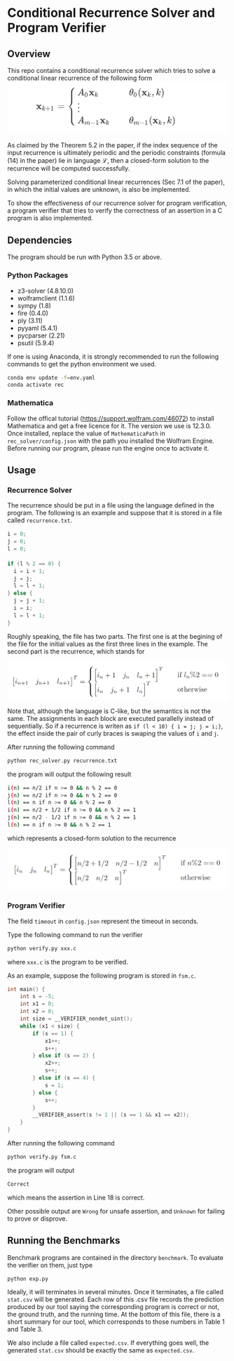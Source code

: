 # Conditional Recurrence Solver and Program Verifier
## Overview

This repo contains a conditional recurrence solver which tries to solve a conditional linear recurrence of the following form
![alt text](fig/1.png?raw=true)
<!--
$$
\mathbf{x}_{k+1} = \begin{cases}A_0 \mathbf{x}_k \quad \text{if } \theta_0(\mathbf{x}_k, k),\\
\vdots\\
A_{m-1}\mathbf{x}_k \quad \text{if } \theta_{m-1}(\mathbf{x}, k)
\end{cases}.
$$
-->
As claimed by the Theorem 5.2 in the paper, if the index sequence of the input recurrence is ultimately periodic and the periodic constraints (formula (14) in the paper) lie in language $\mathcal{L}$, then a closed-form solution to the recurrence will be computed successfully.

Solving parameterized conditional linear recurrences (Sec 7.1 of the paper), in which the initial values are unknown, is also be implemented.

To show the effectiveness of our recurrence solver for program verification,
a program verifier that tries to verify the correctness of an assertion in a C program is also implemented.

## Dependencies

The program should be run with Python 3.5 or above.

### Python Packages

* z3-solver (4.8.10.0)
* wolframclient (1.1.6)
* sympy (1.8)
* fire (0.4.0)
* ply (3.11)
* pyyaml (5.4.1)
* pycparser (2.21)
* psutil (5.9.4)

If one is using Anaconda, it is strongly recommended to run the following commands to get the python environment we used.

```bash
conda env update -f=env.yaml 
conda activate rec
```

### Mathematica

Follow the offical tutorial (https://support.wolfram.com/46072) to install Mathematica and get a free licence for it.
The version we use is 12.3.0. Once installed, replace the value of `MathematicaPath` in `rec_solver/config.json` with the path you installed the Wolfram Engine. Before running our program, please run the engine once to activate it.

## Usage

### Recurrence Solver

The recurrence should be put in a file using the language defined in the program. The following is an example and suppose that it is stored in a file called `recurrence.txt`.

```c
i = 0;
j = 0;
l = 0;

if (l % 2 == 0) {
  i = i + 1;
  j = j;
  l = l + 1;
} else {
  j = j + 1;
  i = i;
  l = l + 1;
}
```

Roughly speaking, the file has two parts. The first one is at the begining of the file for the initial values as the first three lines in the example. The second part is the recurrence, which stands for

<img src="fig/2.png" alt="example-recurrence" style="zoom:50%;" />

Note that, although the language is C-like, but the semantics is not the same. The assignments in each block are executed parallelly instead of sequentially. So if a recurrence is writen as `if (l < 10) { i = j; j = i;}`, the effect inside the pair of curly braces is swaping the values of `i` and `j`.

After running the following command

```bash
python rec_solver.py recurrence.txt
```

the program will output the following result

```bash
i(n) == n/2 if n >= 0 && n % 2 == 0
j(n) == n/2 if n >= 0 && n % 2 == 0
l(n) == n if n >= 0 && n % 2 == 0
i(n) == n/2 + 1/2 if n >= 0 && n % 2 == 1
j(n) == n/2 - 1/2 if n >= 0 && n % 2 == 1
l(n) == n if n >= 0 && n % 2 == 1
```

which represents a closed-form solution to the recurrence

<img src="fig/3.png" alt="example closed-form" style="zoom:50%;" />

### Program Verifier

The field `timeout` in `config.json` represent the timeout in seconds.

Type the following command to run the verifier

```bash
python verify.py xxx.c
```

where `xxx.c` is the program to be verified.

As an example, suppose the following program is stored in `fsm.c`.

```c
int main() {
    int s = -5;
    int x1 = 0;
    int x2 = 0;
    int size = __VERIFIER_nondet_uint();
    while (x1 < size) {
        if (s == 1) {
            x1++;
            s++;
        } else if (s == 2) {
            x2++;
            s++;
        } else if (s == 4) {
            s = 1;
        } else {
            s++;
        }
        __VERIFIER_assert(s != 1 || (s == 1 && x1 == x2));
    }
}
```

After running the following command

```bash
python verify.py fsm.c
```

the program will output

```bash
Correct
```

which means the assertion in Line 18 is correct.

Other possible output are `Wrong` for unsafe assertion, and `Unknown` for failing to prove or disprove.

## Running the Benchmarks

Benchmark programs are contained in the directory `benchmark`.
To evaluate the verifier on them, just type
```bash
python exp.py
```

Ideally, it will terminates in several minutes.
Once it terminates, a file called `stat.csv` will be generated.
Each row of this .csv file records the prediction produced by our tool saying the corresponding program is correct or not, the ground truth, and the running time.
At the bottom of this file, there is a short summary for our tool, which corresponds to those numbers in Table 1 and Table 3.

We also include a file called `expected.csv`. If everything goes well, the generated `stat.csv` should be exactly the same as `expected.csv`.
